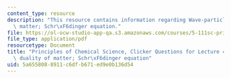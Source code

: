 ```yaml
---
content_type: resource
description: "This resource contains information regarding Wave-particle duality of\
  \ matter; Schr\xF6dinger equation."
file: https://ol-ocw-studio-app-qa.s3.amazonaws.com/courses/5-111sc-principles-of-chemical-science-fall-2014/5a6558088911c6dfb671ed9e0b136d54_MIT5_111F14_Lec4Clkr.pdf
file_type: application/pdf
resourcetype: Document
title: "Principles of Chemical Science, Clicker Questions for Lecture 4: Wave-particle\
  \ duality of matter; Schr\xF6dinger equation"
uid: 5a655808-8911-c6df-b671-ed9e0b136d54
---
```

